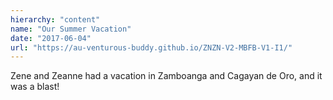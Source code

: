 ```yaml
---
hierarchy: "content"
name: "Our Summer Vacation"
date: "2017-06-04"
url: "https://au-venturous-buddy.github.io/ZNZN-V2-MBFB-V1-I1/"
---
```


Zene and Zeanne had a vacation in Zamboanga and Cagayan de Oro, and it was a blast!
